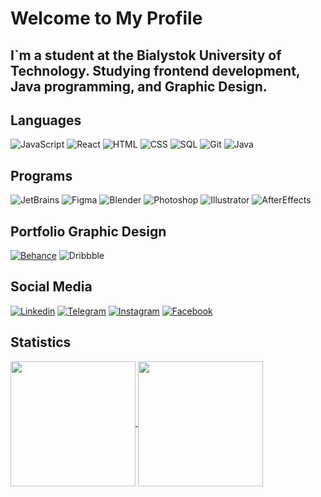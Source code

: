 # Welcome to My Profile

## I`m a student at the Bialystok University of Technology. Studying frontend development, Java programming, and Graphic Design.

## Languages
![JavaScript](https://img.shields.io/badge/JavaScript-FCFCFC?style=for-the-badge&logo=JavaScript)
![React](https://img.shields.io/badge/React-FCFCFC?style=for-the-badge&logo=react)
![HTML](https://img.shields.io/badge/html-FCFCFC?style=for-the-badge&logo=html5)
![CSS](https://img.shields.io/badge/CSS-FCFCFC?style=for-the-badge&logo=css3&logoColor=214CE5)
![SQL](https://img.shields.io/badge/SQL-FCFCFC?style=for-the-badge&logo=oracle&logoColor=000)
![Git](https://img.shields.io/badge/Git-FCFCFC?style=for-the-badge&logo=Git)
![Java](https://img.shields.io/badge/JAVA-FCFCFC?style=for-the-badge)

## Programs
![JetBrains](https://img.shields.io/badge/JetBrains-0F1018?style=for-the-badge&logo=JetBrains)
![Figma](https://img.shields.io/badge/Figma-0F1018?style=for-the-badge&logo=Figma)
![Blender](https://img.shields.io/badge/Blender-0F1018?style=for-the-badge&logo=blender)
![Photoshop](https://img.shields.io/badge/Photoshop-0F1018?style=for-the-badge&logo=adobephotoshop)
![Illustrator](https://img.shields.io/badge/Illustrator-0F1018?style=for-the-badge&logo=adobeillustrator)
![AfterEffects](https://img.shields.io/badge/Aftereffects-0F1018?style=for-the-badge&logo=adobeaftereffects)

## Portfolio Graphic Design
[![Behance](https://img.shields.io/badge/Behance-0F1018?style=for-the-badge&logo=behance)](https://www.behance.net/akineyshen/appreciated)
![Dribbble](https://img.shields.io/badge/dribbble-0F1018?style=for-the-badge&logo=dribbble)



## Social Media
[![Linkedin](https://img.shields.io/badge/linkedin-0F1018?style=for-the-badge&logo=linkedin&logoColor=0A66C2)](https://www.linkedin.com/in/akineyshen/)
[![Telegram](https://img.shields.io/badge/Telegram-0F1018?style=for-the-badge&logo=Telegram)](https://t.me/Akineyshen)
[![Instagram](https://img.shields.io/badge/Instagram-0F1018?style=for-the-badge&logo=Instagram)](https://www.instagram.com/aki.neyshen/)
[![Facebook](https://img.shields.io/badge/Facebook-0F1018?style=for-the-badge&logo=Facebook&logoColor=0C71F3)](https://www.facebook.com/akineyshen)

## Statistics
<a href="https://github.com/anuraghazra/github-readme-stats">
  <img height=200 align="center" src="https://github-readme-stats.vercel.app/api?username=Akineyshen" />
</a>
<a href="https://github.com/anuraghazra/convoychat">
  <img height=200 align="center" src="https://github-readme-stats.vercel.app/api/top-langs?username=Akineyshen&hide=C,Python,Makefile&layout=compact&langs_count=8&card_width=200" />
</a>




